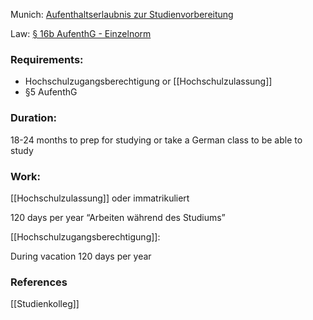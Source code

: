 Munich: [Aufenthaltserlaubnis zur Studienvorbereitung](https://www.muenchen.de/dienstleistungsfinder/muenchen/muenchen/10257776/)

Law: [§ 16b AufenthG - Einzelnorm](https://www.gesetze-im-internet.de/aufenthg_2004/__16b.html)

### Requirements:

- Hochschulzugangsberechtigung or [[Hochschulzulassung]]
- §5 AufenthG

### Duration:

18-24 months to prep for studying or take a German class to be able to study

### Work:

[[Hochschulzulassung]]  oder immatrikuliert

120 days per year “Arbeiten während des Studiums”

[[Hochschulzugangsberechtigung]]:

During vacation 120 days per year

### References

[[Studienkolleg]]



